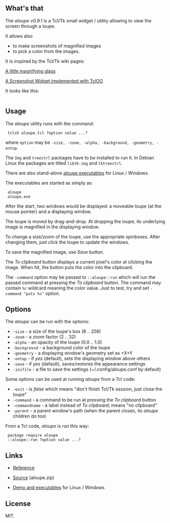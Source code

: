 ## What's that

The *aloupe v0.9.1* is a Tcl/Tk small widget / utility allowing to view the screen through a loupe.

It allows also

  * to make screenshots of magnified images
  * to pick a color from the images.

It is inspired by the Tcl/Tk wiki pages:

   [A little magnifying glass](https://wiki.tcl-lang.org/page/A+little+magnifying+glass)

   [A Screenshot Widget implemented with TclOO](https://wiki.tcl-lang.org/page/A+Screenshot+Widget+implemented+with+TclOO)

It looks like this:

<img src="https://aplsimple.github.io/en/tcl/aloupe/files/aloupe.png" class="media" alt="">

## Usage

The *aloupe* utility runs with the command:

     tclsh aloupe.tcl ?option value ...?

where `option` may be `-size, -zoom, -alpha, -background, -geometry, -ontop`.

The `Img` and `treectrl` packages have to be installed to run it. In Debian Linux the packages are titled `libtk-img` and `tktreectrl`.

There are also stand-alone [aloupe executables](https://github.com/aplsimple/aloupe/releases) for Linux / Windows.

The executables are started as simply as:

     aloupe
     aloupe.exe

After the start, two windows would be displayed: a moveable loupe (at the mouse pointer) and a displaying window.

The loupe is moved by drag-and-drop. At dropping the loupe, its underlying image is magnified in the displaying window.

To change a size/zoom of the loupe, use the appropriate spinboxes. After changing them, just click the loupe to update the windows.

To save the magnified image, use *Save* button.

The *To clipboard* button displays a current pixel's color at clicking the image. When hit, the button puts the color into the clipboard.

The `-command` option may be passed to `::aloupe::run` which will run the passed command at pressing the *To clipboard* button. The command may contain `%c` wildcard meaning the color value. Just to test, try and set `-command "puts %c"` option.

## Options

The *aloupe* can be run with the options:

  * `-size` - a size of the loupe's box (8 .. 256)
  * `-zoom` - a zoom factor (2 .. 32)
  * `-alpha` - an opacity of the loupe (0.0 .. 1.0)
  * `-background` - a background color of the loupe
  * `-geometry` - a displaying window's geometry set as +X+Y
  * `-ontop` - if *yes* (default), sets the displaying window above others
  * `-save` - if *yes* (default), saves/restores the appearance settings
  * `-inifile` - a file to save the settings (~/.config/aloupe.conf by default)

Some options can be used at running *aloupe* from a Tcl code:

  * `-exit` - is *false* which means "don't finish Tcl/Tk session, just close the loupe"
  * `-command` - a command to be run at pressing the *To clipboard* button
  * `-commandname` - a label instead of *To clipboard*; means "no clipboard"
  * `-parent` - a parent window's path (when the parent closes, its *aloupe* children do too)

From a Tcl code, *aloupe* is run this way:

     package require aloupe
     ::aloupe::run ?option value ...?

## Links

  * [Reference](https://aplsimple.github.io/en/tcl/aloupe/aloupe.html)

  * [Source](https://chiselapp.com/user/aplsimple/repository/aloupe/download) (aloupe.zip)

  * [Demo and executables](https://github.com/aplsimple/aloupe/releases) for Linux / Windows

## License

MIT.
